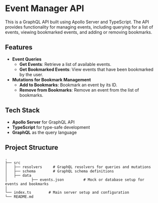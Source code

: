 # Event Manager API

This is a GraphQL API built using Apollo Server and TypeScript. The API provides functionality for managing events, including querying for a list of events, viewing bookmarked events, and adding or removing bookmarks.

## Features

- **Event Queries**
  - **Get Events**: Retrieve a list of available events.
  - **Get Bookmarked Events**: View events that have been bookmarked by the user.
- **Mutations for Bookmark Management**
  - **Add to Bookmarks**: Bookmark an event by its ID.
  - **Remove from Bookmarks**: Remove an event from the list of bookmarks.

## Tech Stack

- **Apollo Server** for GraphQL API
- **TypeScript** for type-safe development
- **GraphQL** as the query language

## Project Structure

```plaintext
.
├── src
│   ├── resolvers     # GraphQL resolvers for queries and mutations
│   ├── schema        # GraphQL schema definitions
│   ├── data
│           ├── events.json         # Mock or database setup for events and bookmarks
│
└── index.ts        # Main server setup and configuration
└── README.md
```
